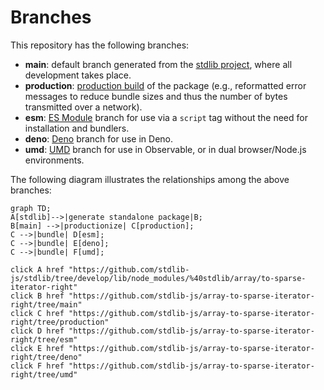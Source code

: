 <!--

@license Apache-2.0

Copyright (c) 2022 The Stdlib Authors.

Licensed under the Apache License, Version 2.0 (the "License");
you may not use this file except in compliance with the License.
You may obtain a copy of the License at

    http://www.apache.org/licenses/LICENSE-2.0

Unless required by applicable law or agreed to in writing, software
distributed under the License is distributed on an "AS IS" BASIS,
WITHOUT WARRANTIES OR CONDITIONS OF ANY KIND, either express or implied.
See the License for the specific language governing permissions and
limitations under the License.

-->

# Branches

This repository has the following branches:

-   **main**: default branch generated from the [stdlib project][stdlib-url], where all development takes place.
-   **production**: [production build][production-url] of the package (e.g., reformatted error messages to reduce bundle sizes and thus the number of bytes transmitted over a network).
-   **esm**: [ES Module][esm-url] branch for use via a `script` tag without the need for installation and bundlers.
-   **deno**: [Deno][deno-url] branch for use in Deno.
-   **umd**: [UMD][umd-url] branch for use in Observable, or in dual browser/Node.js environments.

The following diagram illustrates the relationships among the above branches:

```mermaid
graph TD;
A[stdlib]-->|generate standalone package|B;
B[main] -->|productionize| C[production];
C -->|bundle| D[esm];
C -->|bundle| E[deno];
C -->|bundle| F[umd];

click A href "https://github.com/stdlib-js/stdlib/tree/develop/lib/node_modules/%40stdlib/array/to-sparse-iterator-right"
click B href "https://github.com/stdlib-js/array-to-sparse-iterator-right/tree/main"
click C href "https://github.com/stdlib-js/array-to-sparse-iterator-right/tree/production"
click D href "https://github.com/stdlib-js/array-to-sparse-iterator-right/tree/esm"
click E href "https://github.com/stdlib-js/array-to-sparse-iterator-right/tree/deno"
click F href "https://github.com/stdlib-js/array-to-sparse-iterator-right/tree/umd"
```

[stdlib-url]: https://github.com/stdlib-js/stdlib/tree/develop/lib/node_modules/%40stdlib/array/to-sparse-iterator-right
[production-url]: https://github.com/stdlib-js/array-to-sparse-iterator-right/tree/production
[deno-url]: https://github.com/stdlib-js/array-to-sparse-iterator-right/tree/deno
[umd-url]: https://github.com/stdlib-js/array-to-sparse-iterator-right/tree/umd
[esm-url]: https://github.com/stdlib-js/array-to-sparse-iterator-right/tree/esm